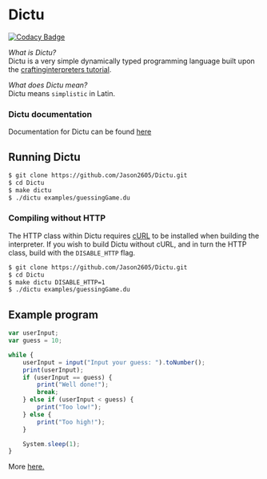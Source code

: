 # Dictu

[![Codacy Badge](https://api.codacy.com/project/badge/Grade/ab84059049bd4ba7b7b8c1fcfaac4ea5)](https://app.codacy.com/manual/jasonhall96686/Dictu?utm_source=github.com&utm_medium=referral&utm_content=Jason2605/Dictu&utm_campaign=Badge_Grade_Dashboard)

*What is Dictu?*  
Dictu is a very simple dynamically typed programming language 
built upon the [craftinginterpreters tutorial](http://www.craftinginterpreters.com/contents.html).

*What does Dictu mean?*  
Dictu means `simplistic` in Latin.

### Dictu documentation
Documentation for Dictu can be found [here](https://jason2605.github.io/Dictu/)

## Running Dictu
```bash
$ git clone https://github.com/Jason2605/Dictu.git
$ cd Dictu
$ make dictu
$ ./dictu examples/guessingGame.du
```

### Compiling without HTTP

The HTTP class within Dictu requires [cURL](https://curl.haxx.se/) to be installed when building the interpreter. If you wish to
build Dictu without cURL, and in turn the HTTP class, build with the `DISABLE_HTTP` flag.

```bash
$ git clone https://github.com/Jason2605/Dictu.git
$ cd Dictu
$ make dictu DISABLE_HTTP=1
$ ./dictu examples/guessingGame.du
```

## Example program
```js
var userInput;
var guess = 10;

while {
    userInput = input("Input your guess: ").toNumber();
    print(userInput);
    if (userInput == guess) {
        print("Well done!");
        break;
    } else if (userInput < guess) {
        print("Too low!");
    } else {
        print("Too high!");
    }

    System.sleep(1);
}
```

More [here.](https://github.com/Jason2605/Dictu/tree/develop/examples)
